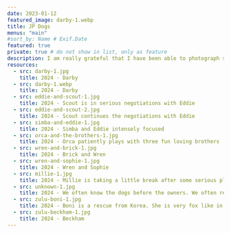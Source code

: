 ```yaml
---
date: 2023-01-12
featured_image: darby-1.webp
title: JP Dogs
menus: "main"
#sort_by: Name # Exif.Date
featured: true
private: true # do not show in list, only as feature
description: I am really grateful that I have been able to photograph some of the wonderful dogs around Jamaica Plain.
resources:
  - src: darby-1.jpg
    title: 2024 - Darby
  - src: darby-1.webp
    title: 2024 - Darby
  - src: eddie-and-scout-1.jpg
    title: 2024 - Scout is in serious negotiations with Eddie
  - src: eddie-and-scout-2.jpg
    title: 2024 - Scout continues the negotiations with Eddie
  - src: simba-and-eddie-1.jpg
    title: 2024 - Simba and Eddie intensely focused
  - src: orca-and-the-brothers-1.jpg
    title: 2024 - Orca patiently plays with three fun loving brothers
  - src: wren-and-brick-1.jpg
    title: 2024 - Brick and Wren
  - src: wren-and-sophie-1.jpg
    title: 2024 - Wren and Sophie
  - src: millie-1.jpg
    title: 2024 - Millie is taking a little break after some serious play
  - src: unknown-1.jpg
    title: 2024 - We often know the dogs before the owners. We often remember a dogs name before we could recall the owners' name. Often I forget both, and sometimes I don't get either.
  - src: zulu-boni-1.jpg
    title: 2024 - Boni is a rescue from Korea. She is very fox like in appearance and cat like in personality.
  - src: zulu-beckham-1.jpg
    title: 2024 - Beckham
---
```

